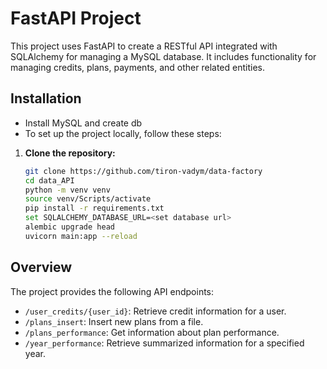 # FastAPI Project

This project uses FastAPI to create a RESTful API integrated with SQLAlchemy for managing a MySQL database. It includes functionality for managing credits, plans, payments, and other related entities.


## Installation

- Install MySQL and create db
- To set up the project locally, follow these steps:

1. **Clone the repository:**
   ```bash
   git clone https://github.com/tiron-vadym/data-factory
   cd data_API
   python -m venv venv
   source venv/Scripts/activate
   pip install -r requirements.txt
   set SQLALCHEMY_DATABASE_URL=<set database url>
   alembic upgrade head
   uvicorn main:app --reload
   

## Overview

The project provides the following API endpoints:

- `/user_credits/{user_id}`: Retrieve credit information for a user.
- `/plans_insert`: Insert new plans from a file.
- `/plans_performance`: Get information about plan performance.
- `/year_performance`: Retrieve summarized information for a specified year.
